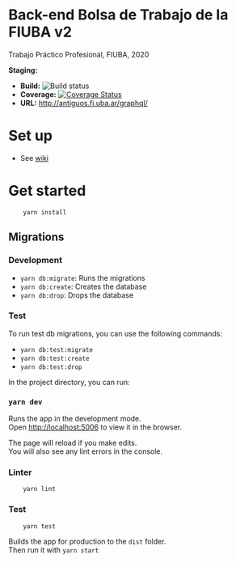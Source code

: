 # Back-end Bolsa de Trabajo de la FIUBA v2

Trabajo Práctico Profesional, FIUBA, 2020

**Staging:**

- **Build:** ![Build status](https://github.com/fiuba-laboral-v2/back-end/workflows/back-end-build/badge.svg)
- **Coverage:** [![Coverage Status](https://coveralls.io/repos/github/fiuba-laboral-v2/back-end/badge.svg)](https://coveralls.io/github/fiuba-laboral-v2/back-end)
- **URL:** http://antiguos.fi.uba.ar/graphql/

# Set up

- See [wiki](https://github.com/fiuba-laboral-v2/back-end/wiki/Set-up)

# Get started

```
    yarn install
```

## Migrations

### Development

- `yarn db:migrate`: Runs the migrations
- `yarn db:create`: Creates the database
- `yarn db:drop`: Drops the database

### Test

To run test db migrations, you can use the following commands:

- `yarn db:test:migrate`
- `yarn db:test:create`
- `yarn db:test:drop`

In the project directory, you can run:

### `yarn dev`

Runs the app in the development mode.<br />
Open [http://localhost:5006](http://localhost:5006) to view it in the browser.

The page will reload if you make edits.<br />
You will also see any lint errors in the console.

### Linter

```
    yarn lint
```

### Test

```
    yarn test
```

Builds the app for production to the `dist` folder.<br />
Then run it with `yarn start`
